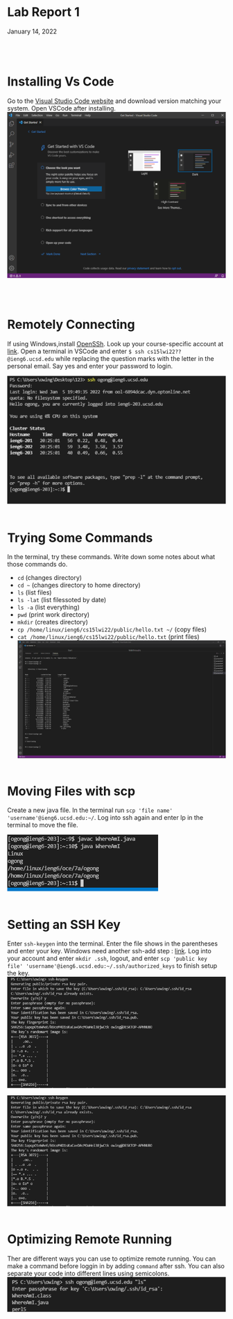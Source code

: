 # **Lab Report 1**
January 14, 2022
<br/><br/>
<br/><br/>
# Installing Vs Code
Go to the [Visual Studio Code website](https://code.visualstudio.com/) and download version matching your system. Open VSCode after installing.
![Image](image15.png)

<br/><br/>
# Remotely Connecting
If using Windows,install [OpenSSh](https://docs.microsoft.com/en-us/windows-server/administration/openssh/openssh_install_firstuse). Look up your course-specific account at [link](https://sdacs.ucsd.edu/~icc/index.php). Open a terminal in VSCode and enter ```$ ssh cs15lwi22??@ieng6.ucsd.edu``` while replacing the question marks with the letter in the personal email. Say yes and enter your password to login.

![Image](e76f545e57aaf6c80a7a066672da5f27.png)
<br/><br/>
# Trying Some Commands
In the terminal, try these commands. Write down some notes about what those commands do.
* ```cd``` (changes directory)
* ```cd ~``` (changes directory to home directory)
* ```ls``` (list files)
* ```ls -lat``` (list filessoted by date)
* ```ls -a``` (list everything)
* ```pwd``` (print work directory)
* ```mkdir``` (creates directory)
* ```cp /home/linux/ieng6/cs15lwi22/public/hello.txt ~/``` (copy files)
* ```cat /home/linux/ieng6/cs15lwi22/public/hello.txt``` (print files)
![Image](b5f852346db2b953ebfb59402d975e20.png)
<br/><br/>
# Moving Files with scp
Create a new java file. In the terminal run ```scp 'file name' 'username'@ieng6.ucsd.edu:~/```. Log into ssh again and enter lp in the terminal to move the file.

![Image](image12.png)
<br/><br/>
# Setting an SSH Key
Enter ```ssh-keygen``` into the terminal. Enter the file shows in the parentheses and enter your key. Windows need another  ssh-add step : [link](https://docs.microsoft.com/en-us/windows-server/administration/openssh/openssh_keymanagement#user-key-generation).  Log into your account and enter ```mkdir .ssh```, logout, and enter ```scp 'public key file' 'username'@ieng6.ucsd.edu:~/.ssh/authorized_keys``` to finish setup the key.
![Image](ba45e9706ac8adddf882e97827814e46.png)
    
![Image](ba45e9706ac8adddf882e97827814e46.png)
<br/><br/>
# Optimizing Remote Running
Ther are different ways you can use to optimize remote running. You can make a command before loggin in by adding ```command``` after ssh. You can also separate your code into different lines using semicolons. 
![Image](9ac848ab6a13a434f3cb8492d682274b.png)